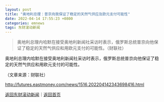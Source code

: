 ```yaml
---
layout: post
title: "奥地利总理：普京向我保证了稳定的天然气供应及欧元支付可能性"
date: 2022-04-14 17:55:23 +0800
categories: emnews
tags: 东财滚动新闻
---
```

> 奥地利总理内哈默在接受奥地利新闻社采访时表示，俄罗斯总统普京向他保证了稳定的天然气供应和用欧元支付的可能性。（财联社）

<p>奥地利总理内哈默在接受奥地利新闻社采访时表示，俄罗斯总统普京向他保证了稳定的天然气供应和用欧元支付的可能性。</p><p class="em_media">（文章来源：财联社）</p>

<http://futures.eastmoney.com/news/1516,202204142343698416.html>

[返回东财滚动新闻](//finews.withounder.com/emnews/)｜[返回首页](//finews.withounder.com/)
